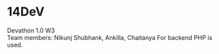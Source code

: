 # 14DeV<br>
Devathon 1.0 W3<br>
Team members: Nikunj Shubhank, Ankilla, Chaitanya
For backend PHP is used.
